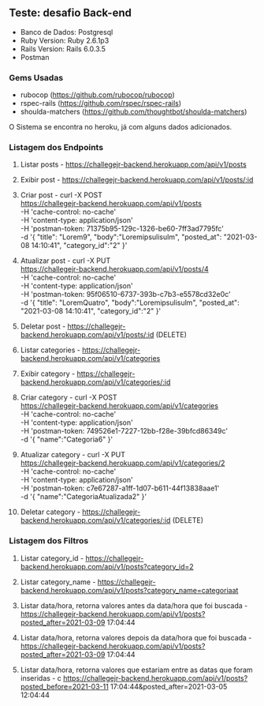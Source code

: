 ## Teste: desafio Back-end

- Banco de Dados: Postgresql
- Ruby Version: Ruby 2.6.1p3
- Rails Version: Rails 6.0.3.5
- Postman 

### Gems Usadas

- rubocop (https://github.com/rubocop/rubocop)
- rspec-rails (https://github.com/rspec/rspec-rails)
- shoulda-matchers (https://github.com/thoughtbot/shoulda-matchers)

O Sistema se encontra no heroku, já com alguns dados adicionados.

### Listagem dos Endpoints

1. Listar posts - https://challegejr-backend.herokuapp.com/api/v1/posts

2. Exibir post - https://challegejr-backend.herokuapp.com/api/v1/posts/:id

3. Criar post - curl -X POST \
  https://challegejr-backend.herokuapp.com/api/v1/posts \
  -H 'cache-control: no-cache' \
  -H 'content-type: application/json' \
  -H 'postman-token: 71375b95-129c-1326-be60-7ff3ad7795fc' \
  -d '{
   "title": "Lorem9",
   "body":"Loremipsulisulm",
   "posted_at": "2021-03-08 14:10:41",
   "category_id":"2"
}'
4. Atualizar post - curl -X PUT \
  https://challegejr-backend.herokuapp.com/api/v1/posts/4 \
  -H 'cache-control: no-cache' \
  -H 'content-type: application/json' \
  -H 'postman-token: 95f06510-6737-393b-c7b3-e5578cd32e0c' \
  -d '{
   "title": "LoremQuatro",
   "body":"Loremipsulisulm",
   "posted_at": "2021-03-08 14:10:41",
   "category_id":"2"
}'
5. Deletar post - https://challegejr-backend.herokuapp.com/api/v1/posts/:id (DELETE)

6. Listar categories - https://challegejr-backend.herokuapp.com/api/v1/categories

7. Exibir category - https://challegejr-backend.herokuapp.com/api/v1/categories/:id

8. Criar category - curl -X POST \
  https://challegejr-backend.herokuapp.com/api/v1/categories \
  -H 'cache-control: no-cache' \
  -H 'content-type: application/json' \
  -H 'postman-token: 749526e1-7227-12bb-f28e-39bfcd86349c' \
  -d '{
   "name":"Categoria6"
}'

9. Atualizar category - curl -X PUT \
  https://challegejr-backend.herokuapp.com/api/v1/categories/2 \
  -H 'cache-control: no-cache' \
  -H 'content-type: application/json' \
  -H 'postman-token: c7e67287-a1ff-1d07-b611-44f13838aae1' \
  -d '{
   "name":"CategoriaAtualizada2"
}'

10. Deletar category - https://challegejr-backend.herokuapp.com/api/v1/categories/:id (DELETE)

### Listagem dos Filtros

1. Listar category_id - 
  https://challegejr-backend.herokuapp.com/api/v1/posts?category_id=2

2. Listar category_name - 
  https://challegejr-backend.herokuapp.com/api/v1/posts?category_name=categoriaat

3. Listar data/hora, retorna valores antes da data/hora que foi buscada - 
  https://challegejr-backend.herokuapp.com/api/v1/posts?posted_after=2021-03-09 17:04:44

4. Listar data/hora, retorna valores depois da data/hora que foi buscada - 
  https://challegejr-backend.herokuapp.com/api/v1/posts?posted_after=2021-03-09 17:04:44

5. Listar data/hora, retorna valores que estariam entre as datas que foram inseridas - c
  https://challegejr-backend.herokuapp.com/api/v1/posts?posted_before=2021-03-11 17:04:44&posted_after=2021-03-05 12:04:44














